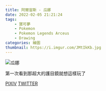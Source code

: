 ```yaml
---
title: 阿爾宙斯 - 瓜娜
date: 2022-02-05 21:21:24
tags:
    - 寶可夢
    - Pokemon
    - Pokemon Legends Arceus
    - Drawing
categories: 繪圖
thumbnail: https://i.imgur.com/JMtIkKb.jpg
---
```

![瓜娜](https://i.imgur.com/JMtIkKb.jpg)

第一次看到那超大的護目鏡就想這樣玩了

[PIXIV](https://www.pixiv.net/artworks/96014970)
[TWITTER](https://twitter.com/cylin910021/status/1489824022040702976)
